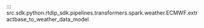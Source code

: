 ::: src.sdk.python.rtdip_sdk.pipelines.transformers.spark.weather.ECMWF.extractbase_to_weather_data_model